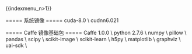{{indexmenu_n>1}}

===== 系统镜像 =====
cuda-8.0 \\
cudnn6.021

===== Caffe 镜像基础包 =====
Caffe 1.0.0 \\
python 2.7.6 \\
numpy \\
pillow \\
pandas \\
scipy \\
scikit-image \\
scikit-learn \\
h5py \\
matplotlib \\
graphviz \\
uai-sdk \\